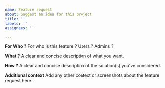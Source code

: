 ```yaml
---
name: Feature request
about: Suggest an idea for this project
title: ''
labels: ''
assignees: ''

---
```


**For Who ?**
For who is this feature ? Users ? Admins ?

**What ?**
A clear and concise description of what you want.

**How ?**
A clear and concise description of the solution(s) you've considered.

**Additional context**
Add any other context or screenshots about the feature request here.

